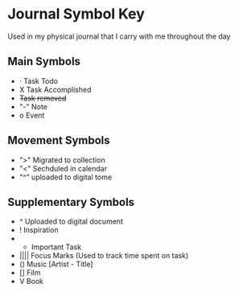 # Journal Symbol Key

Used in my physical journal that I carry with me throughout the day

## Main Symbols
- · Task Todo
- X Task Accomplished
- ~~Task removed~~
- "-" Note
- o Event

## Movement Symbols
- ">" Migrated to collection
- "<" Sechduled in calendar
- "^" uploaded to digital tome

## Supplementary Symbols
- ^ Uploaded to digital document
- ! Inspiration
- * Important Task
- |||| Focus Marks (Used to track time spent on task)
- () Music [Artist - Title]
- [] Film 
- V Book

